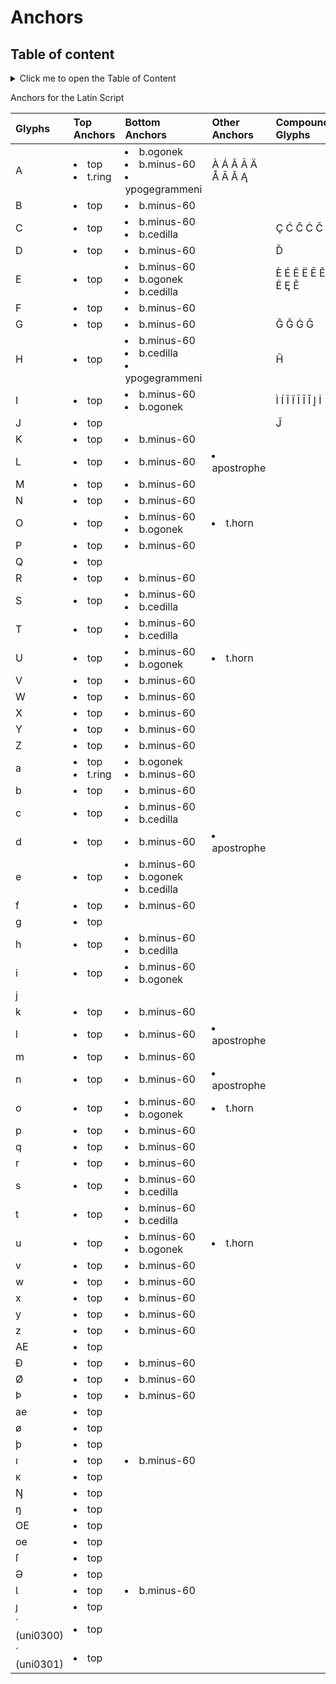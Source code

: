 # Anchors  
  
##  Table of content
<details>
  <summary>Click me to open the Table of Content</summary>  
  
+ <a id=tc_graveabove></a>Latin Script [:arrows_counterclockwise:](#graveabove)  
+ <a id=tc_dotabove></a>Greek Script [:arrows_counterclockwise:](#dotabove)  
+ <a id=tc_breve></a>Cyrillic Script [:arrows_counterclockwise:](#breve)   
</details>    
  
Anchors for the Latin Script

| Glyphs | Top Anchors | Bottom Anchors | Other Anchors | Compound Glyphs|   
|:---- |:---- |:---- |:---- |:---- |  
| A | <li>top</li> <li>t.ring</li> | <li>b.ogonek</li> <li>b.minus-60</li> <li>ypogegrammeni</li> | À Á Â Ã Ä Å Ā Ă Ą | 
| B | <li>top</li> | <li>b.minus-60</li> | | | 
| C | <li>top</li> | <li>b.minus-60</li> <li>b.cedilla</li> | | Ç Ć Ĉ Ċ Č | 
| D | <li>top</li> | <li>b.minus-60</li> | | Ď | 
| E | <li>top</li> | <li>b.minus-60</li> <li>b.ogonek</li> <li>b.cedilla</li> | | È É Ê Ë Ē Ĕ Ė Ę Ě | 
| F | <li>top</li> | <li>b.minus-60</li> | | | 
| G | <li>top</li> | <li>b.minus-60</li> | | Ĝ Ğ Ġ Ǧ | 
| H | <li>top</li> | <li>b.minus-60</li> <li>b.cedilla</li> <li>ypogegrammeni</li> | | Ĥ | 
| I | <li>top</li> | <li>b.minus-60</li> <li>b.ogonek</li> | | Ì Í Î Ï Ĩ Ī Ĭ Į İ | 
| J | <li>top</li> | | | Ĵ | 
| K | <li>top</li> | <li>b.minus-60</li> | | | 
| L | <li>top</li> | <li>b.minus-60</li> | <li>apostrophe</li> | | Ĺ Ľ | 
| M | <li>top</li> | <li>b.minus-60</li> | | | 
| N | <li>top</li> | <li>b.minus-60</li> | | | 
| O | <li>top</li> | <li>b.minus-60</li> <li>b.ogonek</li> | <li>t.horn</li> | | 
| P | <li>top</li> | <li>b.minus-60</li> | | | 
| Q | <li>top</li> | | | | 
| R | <li>top</li> | <li>b.minus-60</li> | | | 
| S | <li>top</li> | <li>b.minus-60</li> <li>b.cedilla</li> | | | 
| T | <li>top</li> | <li>b.minus-60</li> <li>b.cedilla</li> | | | 
| U | <li>top</li> | <li>b.minus-60</li> <li>b.ogonek</li> | <li>t.horn</li> | | 
| V | <li>top</li> | <li>b.minus-60</li> | | | 
| W | <li>top</li> | <li>b.minus-60</li> | | | 
| X | <li>top</li> | <li>b.minus-60</li> | | | 
| Y | <li>top</li> | <li>b.minus-60</li> | | | 
| Z | <li>top</li> | <li>b.minus-60</li> | | | 
| a | <li>top</li> <li>t.ring</li> | <li>b.ogonek</li> <li>b.minus-60</li> | | | 
| b | <li>top</li> | <li>b.minus-60</li> | | | 
| c | <li>top</li> | <li>b.minus-60</li> <li>b.cedilla</li> | | | 
| d | <li>top</li> | <li>b.minus-60</li> | <li>apostrophe</li> | | 
| e | <li>top</li> | <li>b.minus-60</li> <li>b.ogonek</li> <li>b.cedilla</li> | | | 
| f | <li>top</li> | <li>b.minus-60</li> | | | 
| g | <li>top</li> | | | | 
| h | <li>top</li> | <li>b.minus-60</li> <li>b.cedilla</li> | | | 
| i | <li>top</li> | <li>b.minus-60</li> <li>b.ogonek</li> | | | 
| j | | | | | 
| k | <li>top</li> | <li>b.minus-60</li> | | | 
| l | <li>top</li> | <li>b.minus-60</li> | <li>apostrophe</li> | | 
| m | <li>top</li> | <li>b.minus-60</li> | | | 
| n | <li>top</li> | <li>b.minus-60</li> | <li>apostrophe</li> | | 
| o | <li>top</li> | <li>b.minus-60</li> <li>b.ogonek</li> | <li>t.horn</li> | | 
| p | <li>top</li> | <li>b.minus-60</li> | | | 
| q | <li>top</li> | <li>b.minus-60</li> | | | 
| r | <li>top</li> | <li>b.minus-60</li> | | | 
| s | <li>top</li> | <li>b.minus-60</li> <li>b.cedilla</li> | | | 
| t | <li>top</li> | <li>b.minus-60</li> <li>b.cedilla</li> | | | 
| u | <li>top</li> | <li>b.minus-60</li> <li>b.ogonek</li> | <li>t.horn</li> | | 
| v | <li>top</li> | <li>b.minus-60</li> | | | 
| w | <li>top</li> | <li>b.minus-60</li> | | | 
| x | <li>top</li> | <li>b.minus-60</li> | | | 
| y | <li>top</li> | <li>b.minus-60</li> | | | 
| z | <li>top</li> | <li>b.minus-60</li> | | | 
| AE | <li>top</li> | | | | 
| Ð | <li>top</li> | <li>b.minus-60</li> | | | 
| Ø | <li>top</li> | <li>b.minus-60</li> | | | 
| Þ | <li>top</li> | <li>b.minus-60</li> | | | 
| ae | <li>top</li> | | | | 
| ø | <li>top</li> | | | | 
| þ | <li>top</li> | | | | 
| ı | <li>top</li> | <li>b.minus-60</li> | | | 
| ĸ | <li>top</li> | | | | 
| Ŋ | <li>top</li> | | | | 
| ŋ | <li>top</li> | | | | 
| OE | <li>top</li> | | | | 
| oe | <li>top</li> | | | | 
| ſ | <li>top</li> | | | | 
| Ə | <li>top</li> | | | | 
| Ɩ | <li>top</li> | <li>b.minus-60</li> | | | 
| ȷ | <li>top</li> | | | | 
| ̀  (uni0300) | <li>top</li> | | | | 
| ́  (uni0301) | <li>top</li> | | | | 